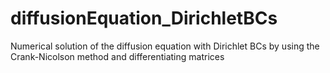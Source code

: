 # diffusionEquation_DirichletBCs
Numerical solution of the diffusion equation with Dirichlet BCs by using the Crank-Nicolson method and differentiating matrices
